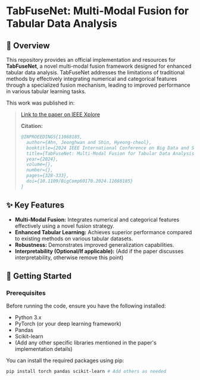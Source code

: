 # TabFuseNet: Multi-Modal Fusion for Tabular Data Analysis

## 📄 Overview

This repository provides an official implementation and resources for **TabFuseNet**, a novel multi-modal fusion framework designed for enhanced tabular data analysis. TabFuseNet addresses the limitations of traditional methods by effectively integrating numerical and categorical features through a specialized fusion mechanism, leading to improved performance in various tabular learning tasks.

This work was published in:

> [Link to the paper on IEEE Xplore](https://ieeexplore.ieee.org/document/11088185)
>
> **Citation:**
>
> ```bibtex
> @INPROEEDINGS{11088185,
>   author={Ahn, Jeonghwan and Shin, Hyeong-cheol},
>   booktitle={2024 IEEE International Conference on Big Data and Smart Computing (BigComp)},
>   title={TabFuseNet: Multi-Modal Fusion for Tabular Data Analysis},
>   year={2024},
>   volume={},
>   number={},
>   pages={328-333},
>   doi={10.1109/BigComp60170.2024.11088185}
> }
> ```

## ✨ Key Features

* **Multi-Modal Fusion:** Integrates numerical and categorical features effectively using a novel fusion strategy.
* **Enhanced Tabular Learning:** Achieves superior performance compared to existing methods on various tabular datasets.
* **Robustness:** Demonstrates improved generalization capabilities.
* **Interpretability (Optional/If applicable):** (Add if the paper discusses interpretability, otherwise remove this point)

## 🚀 Getting Started

### Prerequisites

Before running the code, ensure you have the following installed:

* Python 3.x
* PyTorch (or your deep learning framework)
* Pandas
* Scikit-learn
* (Add any other specific libraries mentioned in the paper's implementation details)

You can install the required packages using pip:

```bash
pip install torch pandas scikit-learn # Add others as needed
